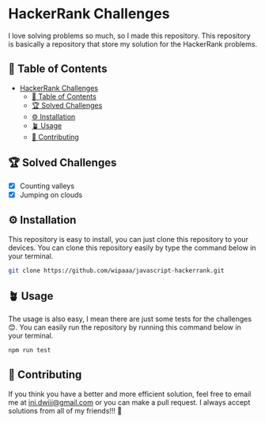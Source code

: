 # HackerRank Challenges

I love solving problems so much, so I made this repository. This repository is basically
a repository that store my solution for the HackerRank problems.

## 📃 Table of Contents

- [HackerRank Challenges](#hackerrank-challenges)
  - [📃 Table of Contents](#-table-of-contents)
  - [🏆 Solved Challenges](#-solved-challenges)
  - [⚙️ Installation](#️-installation)
  - [🪴 Usage](#-usage)
  - [🤝 Contributing](#-contributing)

## 🏆 Solved Challenges

- [x] Counting valleys
- [x] Jumping on clouds

## ⚙️ Installation

This repository is easy to install, you can just clone this repository to your devices.
You can clone this repository easily by type the command below in your terminal.

```bash
git clone https://github.com/wipaaa/javascript-hackerrank.git
```

## 🪴 Usage

The usage is also easy, I mean there are just some tests for the challenges 😊. You
can easily run the repository by running this command below in your terminal.

```bash
npm run test
```

## 🤝 Contributing

If you think you have a better and more efficient solution, feel free to email me at
[ini.dwiii@gmail.com](mailto:ini.dwiii@gmail.com) or you can make a pull request.
I always accept solutions from all of my friends!!! 🍻
